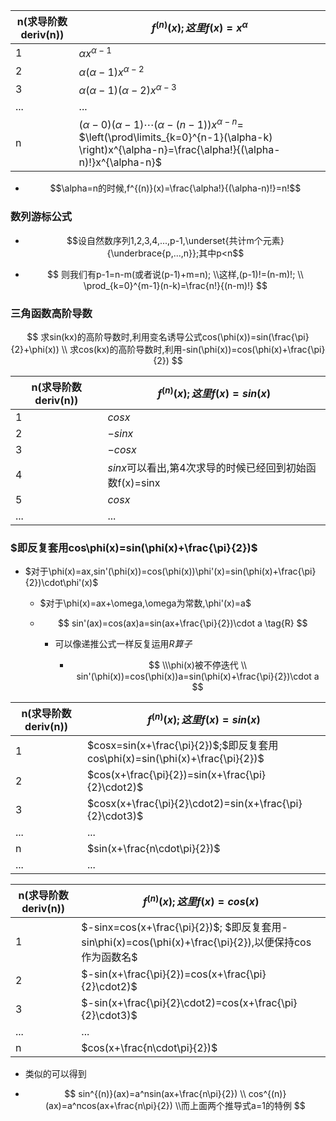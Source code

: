 | n(求导阶数deriv(n)) | $f^{(n)}(x);这里f(x)=x^{\alpha}$                             |
| ------------------- | ------------------------------------------------------------ |
| 1                   | $\alpha x^{\alpha-1}$                                        |
| 2                   | $\alpha(\alpha-1)x^{\alpha-2}$                               |
| 3                   | $\alpha(\alpha-1)(\alpha-2)x^{\alpha-3}$                     |
| ...                 | ...                                                          |
| n                   | $(\alpha-0)(\alpha-1)\cdots (\alpha-(n-1))x^{\alpha-n}$= $\left(\prod\limits_{k=0}^{n-1}(\alpha-k) \right)x^{\alpha-n}=\frac{\alpha!}{(\alpha-n)!}x^{\alpha-n}$ |

- $$\alpha=n的时候,f^{(n)}(x)=\frac{\alpha!}{(\alpha-n)!}=n!$$

### 数列游标公式

- $$设自然数序列1,2,3,4,...,p-1,\underset{共计m个元素}{\underbrace{p,...,n}};其中p<n$$

- $$
  则我们有p-1=n-m(或者说(p-1)+m=n);
  \\这样,(p-1)!=(n-m)!;
  \\
  \prod_{k=0}^{m-1}(n-k)=\frac{n!}{(n-m)!}
  $$

  

### 三角函数高阶导数

$$
求sin(kx)的高阶导数时,利用变名诱导公式cos(\phi(x))=sin(\frac{\pi}{2}+\phi(x))
\\
求cos(kx)的高阶导数时,利用-sin(\phi(x))=cos(\phi(x)+\frac{\pi}{2})
$$

| n(求导阶数deriv(n)) | $f^{(n)}(x);这里f(x)=sin(x)$                            |
| ------------------- | ------------------------------------------------------- |
| 1                   | $cosx$                                                  |
| 2                   | $-sinx$                                                 |
| 3                   | $-cosx$                                                 |
| 4                   | $sinx$可以看出,第4次求导的时候已经回到初始函数f(x)=sinx |
| 5                   | $cosx$                                                  |
| ...                 | ...                                                     |

### $即反复套用cos\phi(x)=sin(\phi(x)+\frac{\pi}{2})$

- $对于\phi(x)=ax,sin'(\phi(x))=cos(\phi(x))\phi'(x)=sin(\phi(x)+\frac{\pi}{2})\cdot\phi'(x)$

  - $对于\phi(x)=ax+\omega,\omega为常数,\phi'(x)=a$

  - $$
    sin'(ax)=cos(ax)a=sin(ax+\frac{\pi}{2})\cdot a \tag{R}
    $$
    
    
    
    
  
  
  
    - 可以像递推公式一样反复运用$R算子$
  
      - $$
        \\\phi(x)被不停迭代
        \\
        sin'(\phi(x))=cos(\phi(x))a=sin(\phi(x)+\frac{\pi}{2})\cdot a
        $$
  
        

| n(求导阶数deriv(n)) | $f^{(n)}(x);这里f(x)=sin(x)$                                 |
| ------------------- | ------------------------------------------------------------ |
| 1                   | $cosx=sin(x+\frac{\pi}{2})$;$即反复套用cos\phi(x)=sin(\phi(x)+\frac{\pi}{2})$ |
| 2                   | $cos(x+\frac{\pi}{2})=sin(x+\frac{\pi}{2}\cdot2)$            |
| 3                   | $cosx(x+\frac{\pi}{2}\cdot2)=sin(x+\frac{\pi}{2}\cdot3)$     |
| ...                 | ...                                                          |
| n                   | $sin(x+\frac{n\cdot\pi}{2})$                                 |
| ...                 | ...                                                          |

| n(求导阶数deriv(n)) | $f^{(n)}(x);这里f(x)=cos(x)$                                 |
| ------------------- | ------------------------------------------------------------ |
| 1                   | $-sinx=cos(x+\frac{\pi}{2})$; $即反复套用-sin\phi(x)=cos(\phi(x)+\frac{\pi}{2}),以便保持cos作为函数名$ |
| 2                   | $-sin(x+\frac{\pi}{2})=cos(x+\frac{\pi}{2}\cdot2)$           |
| 3                   | $-sin(x+\frac{\pi}{2}\cdot2)=cos(x+\frac{\pi}{2}\cdot3)$     |
| ...                 | ...                                                          |
| n                   | $cos(x+\frac{n\cdot\pi}{2})$                                 |

- 类似的可以得到

- $$
  sin^{(n)}(ax)=a^nsin(ax+\frac{n\pi}{2})
  \\
  cos^{(n)}(ax)=a^ncos(ax+\frac{n\pi}{2})
  \\而上面两个推导式a=1的特例
  $$

  